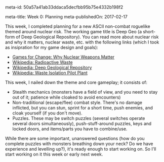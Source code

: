 meta-id: 50a57a41ab33ddaca5decfbb95b75e4332b198f2

meta-title: Week 0: Planning
meta-publishedOn: 2017-02-17

This week, I completed planning for a new ASCII non-combat roguelike themed around nuclear risk. The working game title is Deep Geo (a short-form of Deep Geological Repository).  You can read more about nuclear risk and why it matters, nuclear waste, etc. with the following links (which I took as insipration for my game design and goals):

- [Games for Change: Why Nuclear Weapons Matter](http://www.gamesforchange.org/2016/11/why-were-getting-serious-about-nuclear-weapons-with-epic-orphan)
- [Wikipedia: Radioactive Waste](https://en.wikipedia.org/wiki/Radioactive_waste)
- [Wikipedia: Deep Geological Repository](https://en.wikipedia.org/wiki/Deep_geological_repository)
- [Wikipedia: Waste Isolation Pilot Plant](https://en.wikipedia.org/wiki/Waste_Isolation_Pilot_Plant)

This week, I nailed down the theme and core gameplay; it consists of:

- Stealth mechanics (monsters have a field of view, and you need to stay out of it; patience while cloaked to avoid encounters)
- Non-tradiitional (escape/flee) combat style. There's no damage inflicted, but you can stun, sprint for a short time, push enemies, and cloak yourself (if you don't move).
- Puzzles. These may be switch puzzles (several switches operate several doors simultaneously), push-stuff-around puzzles, keys and locked doors, and items/parts you have to combine/use.

While there are some important, unanswered questions (how do you complete puzzles with  monsters breathing down your neck? Do we have experience and levelling up?), it's ready enough to start working on. So I'll start working on it this week or early next week.